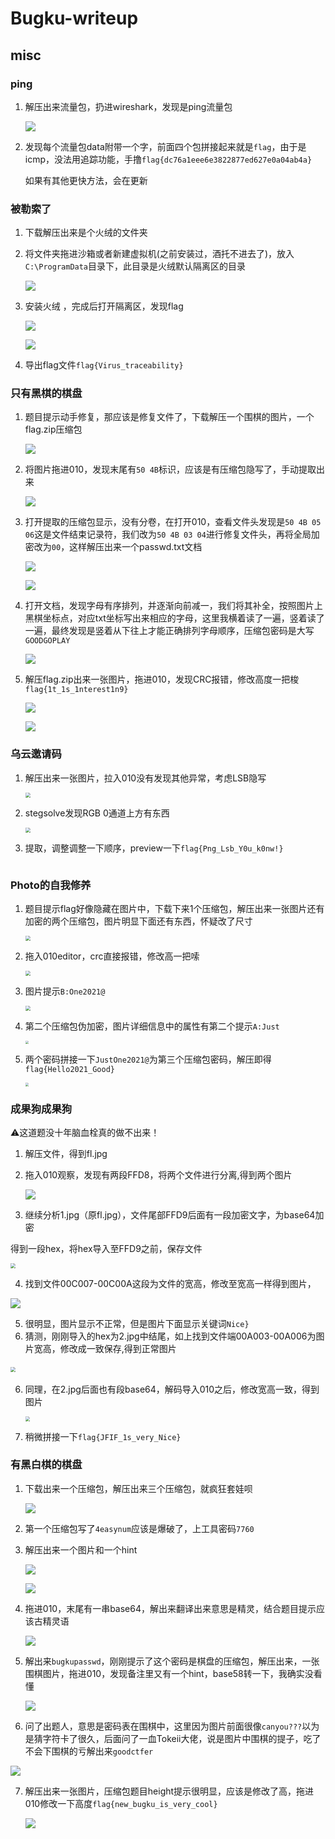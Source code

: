 # Bugku-writeup

## misc

### ping

1. 解压出来流量包，扔进wireshark，发现是ping流量包

   ![](https://aliyunpico.oss-cn-chengdu.aliyuncs.com/img/20210114212621.png)

2. 发现每个流量包data附带一个字，前面四个包拼接起来就是`flag`，由于是icmp，没法用追踪功能，手撸`flag{dc76a1eee6e3822877ed627e0a04ab4a}`

   如果有其他更快方法，会在更新

   

### 被勒索了

1. 下载解压出来是个火绒的文件夹

2. 将文件夹拖进沙箱或者新建虚拟机(之前安装过，酒托不进去了)，放入`C:\ProgramData`目录下，此目录是火绒默认隔离区的目录

   ![](https://aliyunpico.oss-cn-chengdu.aliyuncs.com/img/20210111140247.png)

3. 安装火绒 ，完成后打开隔离区，发现flag

   ![](https://aliyunpico.oss-cn-chengdu.aliyuncs.com/img/20210111140432.png)

   ![](https://aliyunpico.oss-cn-chengdu.aliyuncs.com/img/20210111140357.png)

4. 导出flag文件`flag{Virus_traceability}`



### 只有黑棋的棋盘

1. 题目提示动手修复，那应该是修复文件了，下载解压一个围棋的图片，一个flag.zip压缩包

   ![](https://aliyunpico.oss-cn-chengdu.aliyuncs.com/img/20210111141036.png)

2. 将图片拖进010，发现末尾有`50 4B`标识，应该是有压缩包隐写了，手动提取出来

   ![](https://aliyunpico.oss-cn-chengdu.aliyuncs.com/img/20210111141140.png)

3. 打开提取的压缩包显示，没有分卷，在打开010，查看文件头发现是`50 4B 05 06`这是文件结束记录符，我们改为`50 4B 03 04`进行修复文件头，再将全局加密改为`00`，这样解压出来一个passwd.txt文档

   ![](https://aliyunpico.oss-cn-chengdu.aliyuncs.com/img/20210111141615.png)

   ![](https://aliyunpico.oss-cn-chengdu.aliyuncs.com/img/20210111141701.png)

4. 打开文档，发现字母有序排列，并逐渐向前减一，我们将其补全，按照图片上黑棋坐标点，对应txt坐标写出来相应的字母，这里我横着读了一遍，竖着读了一遍，最终发现是竖着从下往上才能正确排列字母顺序，压缩包密码是大写`GOODGOPLAY`

   ![](https://aliyunpico.oss-cn-chengdu.aliyuncs.com/img/20210111142126.png)

5. 解压flag.zip出来一张图片，拖进010，发现CRC报错，修改高度一把梭`flag{1t_1s_1nterest1n9}`

   ![](https://aliyunpico.oss-cn-chengdu.aliyuncs.com/img/20210111142453.png)

   ![](https://aliyunpico.oss-cn-chengdu.aliyuncs.com/img/20210111142519.png)

### 乌云邀请码

1. 解压出来一张图片，拉入010没有发现其他异常，考虑LSB隐写

   <img src="https://aliyunpico.oss-cn-chengdu.aliyuncs.com/img/%E6%88%AA%E5%B1%8F2021-01-03%20%E4%B8%8B%E5%8D%886.04.17.png" style="zoom:50%;" />

2. stegsolve发现RGB 0通道上方有东西

   <img src="https://aliyunpico.oss-cn-chengdu.aliyuncs.com/img/%E6%88%AA%E5%B1%8F2021-01-03%20%E4%B8%8B%E5%8D%886.05.35.png" style="zoom:50%;" />

3. 提取，调整调整一下顺序，preview一下`flag{Png_Lsb_Y0u_k0nw!}`

   <img src="https://aliyunpico.oss-cn-chengdu.aliyuncs.com/img/%E6%88%AA%E5%B1%8F2021-01-03%20%E4%B8%8B%E5%8D%886.06.15.png" alt="" style="zoom:33%;" />



### Photo的自我修养

1. 题目提示flag好像隐藏在图片中，下载下来1个压缩包，解压出来一张图片还有加密的两个压缩包，图片明显下面还有东西，怀疑改了尺寸

   <img src="https://aliyunpico.oss-cn-chengdu.aliyuncs.com/img/%E6%88%AA%E5%B1%8F2020-12-31%20%E4%B8%8B%E5%8D%882.34.04.png" style="zoom:50%;" />

2. 拖入010editor，crc直接报错，修改高一把嗦

   <img src="https://aliyunpico.oss-cn-chengdu.aliyuncs.com/img/%E6%88%AA%E5%B1%8F2020-12-31%20%E4%B8%8B%E5%8D%882.35.25.png" style="zoom:50%;" />

3. 图片提示`B:One2021@`

   <img src="https://aliyunpico.oss-cn-chengdu.aliyuncs.com/img/%E6%88%AA%E5%B1%8F2020-12-31%20%E4%B8%8B%E5%8D%882.36.19.png" style="zoom:50%;" />

4. 第二个压缩包伪加密，图片详细信息中的属性有第二个提示`A:Just`

   <img src="https://aliyunpico.oss-cn-chengdu.aliyuncs.com/img/%E6%88%AA%E5%B1%8F2020-12-31%20%E4%B8%8B%E5%8D%882.41.20.png" style="zoom:33%;" />

5. 两个密码拼接一下`JustOne2021@`为第三个压缩包密码，解压即得`flag{Hello2021_Good}`

   <img src="https://aliyunpico.oss-cn-chengdu.aliyuncs.com/img/%E6%88%AA%E5%B1%8F2020-12-31%20%E4%B8%8B%E5%8D%882.42.22.png" style="zoom:35%;" />





### 成果狗成果狗

⚠️这道题没十年脑血栓真的做不出来！

1. 解压文件，得到fl.jpg

2. 拖入010观察，发现有两段FFD8，将两个文件进行分离,得到两个图片

   ![](https://aliyunpico.oss-cn-chengdu.aliyuncs.com/img/%E5%9B%BE%E7%89%87%201.png)

3. 继续分析1.jpg（原fl.jpg），文件尾部FFD9后面有一段加密文字，为base64加密

得到一段hex，将hex导入至FFD9之前，保存文件

<img src="https://aliyunpico.oss-cn-chengdu.aliyuncs.com/img/%E5%9B%BE%E7%89%87%202.png" style="zoom:48%;" />

4. 找到文件00C007-00C00A这段为文件的宽高，修改至宽高一样得到图片，

  ![](https://aliyunpico.oss-cn-chengdu.aliyuncs.com/img/%E5%9B%BE%E7%89%87%203.png)

5. 很明显，图片显示不正常，但是图片下面显示关键词`Nice}`
6. 猜测，刚刚导入的hex为2.jpg中结尾，如上找到文件端00A003-00A006为图片宽高，修改成一致保存,得到正常图片

​     <img src="https://aliyunpico.oss-cn-chengdu.aliyuncs.com/img/%E5%9B%BE%E7%89%87%204.png" style="zoom: 50%;" /> 

6. 同理，在2.jpg后面也有段base64，解码导入010之后，修改宽高一致，得到图片

   <img src="https://aliyunpico.oss-cn-chengdu.aliyuncs.com/img/%E5%9B%BE%E7%89%87%205.png" style="zoom:48%;" />

7. 稍微拼接一下`flag{JFIF_1s_very_Nice}`



### 有黑白棋的棋盘

1. 下载出来一个压缩包，解压出来三个压缩包，就疯狂套娃呗

   ![](https://aliyunpico.oss-cn-chengdu.aliyuncs.com/img/20210114213348.png)

2. 第一个压缩包写了`4easynum`应该是爆破了，上工具密码`7760`

3. 解压出来一个图片和一个hint

   ![](https://aliyunpico.oss-cn-chengdu.aliyuncs.com/img/20210114213552.png)

   ![](C:\Users\Seals6\AppData\Roaming\Typora\typora-user-images\image-20210114213617768.png)

4. 拖进010，末尾有一串base64，解出来翻译出来意思是精灵，结合题目提示应该古精灵语

   ![](https://bkimg.cdn.bcebos.com/pic/f7246b600c338744de6d0bcf550fd9f9d62aa0dc?x-bce-process=image/watermark,image_d2F0ZXIvYmFpa2U5Mg==,g_7,xp_5,yp_5)

5. 解出来`bugkupasswd`，刚刚提示了这个密码是棋盘的压缩包，解压出来，一张围棋图片，拖进010，发现备注里又有一个hint，base58转一下，我确实没看懂

   ![](https://aliyunpico.oss-cn-chengdu.aliyuncs.com/img/20210114214328.png)

6. 问了出题人，意思是密码表在围棋中，这里因为图片前面很像`canyou???`以为是猜字符卡了很久，后面问了一血Tokeii大佬，说是图片中围棋的提子，吃了不会下围棋的亏解出来`goodctfer`

![](https://aliyunpico.oss-cn-chengdu.aliyuncs.com/img/20210114214452.png)

7. 解压出来一张图片，压缩包题目height提示很明显，应该是修改了高，拖进010修改一下高度`flag{new_bugku_is_very_cool}`

   ![](https://aliyunpico.oss-cn-chengdu.aliyuncs.com/img/20210114215016.png)

